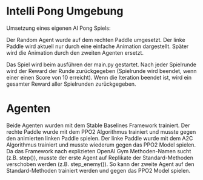 # Intelli Pong Umgebung

Umsetzung eines eigenen AI Pong Spiels:

Der Random Agent wurde auf dem rechten Paddle umgesetzt.
Der linke Paddle wird aktuell nur durch eine einfache Animation dargestellt.
Später wird die Animation durch den zweiten Agenten ersetzt.

Das Spiel wird beim ausführen der main.py gestartet.
Nach jeder Spielrunde wird der Reward der Runde zurückgegeben (Spielrunde wird beendet, wenn einer einen Score von 10 erreicht).
Wenn die Iteration beendet ist, wird ein gesamter Reward aller Spielrunden zurückgegeben.

# Agenten

Beide Agenten wurden mit dem Stable Baselines Framework trainiert.
Der rechte Paddle wurde mit dem PPO2 Algorithmus trainiert und musste gegen den animierten linken Paddle spielen.
Der linke Paddle wurde mit dem A2C Algorithmus trainiert und musste wiederum gegen das PPO2 Model spielen.
Da das Framework nach explizieten OpenAI Gym Methoden-Namen sucht (z.B. step()),
musste der erste Agent auf Replikate der Standard-Methoden verschoben werden (z.B. step_enemy()).
So kann der zweite Agent auf den Standard-Methoden trainiert werden und gegen das PPO2 Model spielen.
